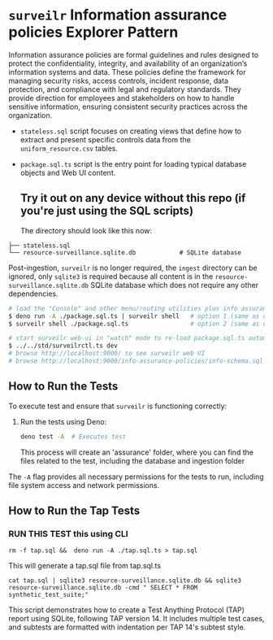 # `surveilr` Information assurance policies Explorer Pattern

Information assurance policies are formal guidelines and rules designed to
protect the confidentiality, integrity, and availability of an organization’s
information systems and data. These policies define the framework for managing
security risks, access controls, incident response, data protection, and
compliance with legal and regulatory standards. They provide direction for
employees and stakeholders on how to handle sensitive information, ensuring
consistent security practices across the organization.

- `stateless.sql` script focuses on creating views that define how to extract
  and present specific controls data from the `uniform_resource.csv` tables.

- `package.sql.ts` script is the entry point for loading typical database
  objects and Web UI content.

  ## Try it out on any device without this repo (if you're just using the SQL scripts)

  The directory should look like this now:

```
├── stateless.sql 
└── resource-surveillance.sqlite.db            # SQLite database
```

Post-ingestion, `surveilr` is no longer required, the `ingest` directory can be
ignored, only `sqlite3` is required because all content is in the
`resource-surveillance.sqlite.db` SQLite database which does not require any
other dependencies.

```bash
# load the "Console" and other menu/routing utilities plus info assurance policies Web UI (both are same, just run one)
$ deno run -A ./package.sql.ts | surveilr shell   # option 1 (same as option 2)
$ surveilr shell ./package.sql.ts                 # option 2 (same as option 1)

# start surveilr web-ui in "watch" mode to re-load package.sql.ts automatically
$ ../../std/surveilrctl.ts dev
# browse http://localhost:9000/ to see surveilr web UI
# browse http://localhost:9000/info-assurance-policies/info-schema.sql to see information assurance policies specific views and tables
```

## How to Run the Tests

To execute test and ensure that `surveilr` is functioning correctly:

1. Run the tests using Deno:

   ```bash
   deno test -A  # Executes test
   ```

   This process will create an 'assurance' folder, where you can find the files
   related to the test, including the database and ingestion folder

The `-A` flag provides all necessary permissions for the tests to run, including
file system access and network permissions.

## How to Run the Tap Tests

### RUN THIS TEST this using CLI

`rm -f tap.sql &&  deno run -A ./tap.sql.ts > tap.sql`

This will generate a tap.sql file from tap.sql.ts

`cat tap.sql | sqlite3 resource-surveillance.sqlite.db && sqlite3 resource-surveillance.sqlite.db -cmd "
SELECT * FROM synthetic_test_suite;"`

This script demonstrates how to create a Test Anything Protocol (TAP) report
using SQLite, following TAP version 14. It includes multiple test cases, and
subtests are formatted with indentation per TAP 14's subtest style.
